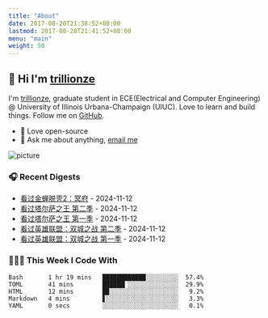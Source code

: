 ```yaml
---
title: "About"
date: 2017-08-20T21:38:52+08:00
lastmod: 2017-08-28T21:41:52+08:00
menu: "main"
weight: 50
---
```


## 👋 Hi I'm [trillionze](https://www.trillionze.com)

I'm [trillionze](https://www.trillionze.com), graduate student in ECE(Electrical and Computer Engineering) @ University of Illinois Urbana-Champaign (UIUC). Love to learn and build things. Follow me on [GitHub](https://github.com/trillionze).

- 💼 Love open-source
- 💬 Ask me about anything, [email me](trillionze@163.com)

![picture](https://image.pseudoyu.com/images/dino.gif)

### 🎧 Recent Digests

<!-- douban starts -->
* <a href='http://movie.douban.com/subject/26905469/' target='_blank'>看过金蝉脱壳2：冥府</a> - 2024-11-12
* <a href='http://movie.douban.com/subject/36174827/' target='_blank'>看过塔尔萨之王 第二季</a> - 2024-11-12
* <a href='http://movie.douban.com/subject/35814636/' target='_blank'>看过塔尔萨之王 第一季</a> - 2024-11-12
* <a href='http://movie.douban.com/subject/35669844/' target='_blank'>看过英雄联盟：双城之战 第二季</a> - 2024-11-12
* <a href='http://movie.douban.com/subject/34867871/' target='_blank'>看过英雄联盟：双城之战 第一季</a> - 2024-11-12
<!-- douban ends -->

### 👨🏻‍💻 This Week I Code With

<!-- code_time starts -->

```text
Bash       1 hr 19 mins   ████████████░░░░░░░░░  57.4%
TOML       41 mins        ██████▎░░░░░░░░░░░░░░  29.9%
HTML       12 mins        █▉░░░░░░░░░░░░░░░░░░░   9.2%
Markdown   4 mins         ▋░░░░░░░░░░░░░░░░░░░░   3.3%
YAML       0 secs         ░░░░░░░░░░░░░░░░░░░░░   0.1%
```

<!-- code_time ends -->